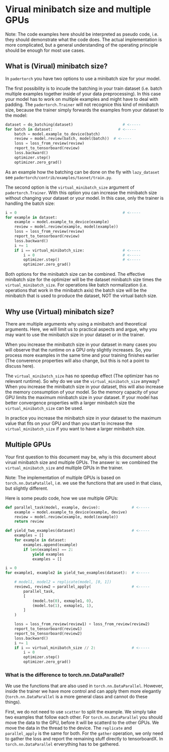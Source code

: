 # Virual minibatch size and multiple GPUs

Note: The code examples here should be interpreted as pseudo code, i.e. they should demonstrate what the code does. The actual implementation is more complicated, but a general understanding of the operating principle should be enough for most use cases.

## What is (Virual) minibatch size?

In `padertorch` you have two options to use a minibatch size for your model.

The first possibility is to incude the batching in your train dataset (i.e. batch multiple examples together inside of your data preprocessing).
In this case your model has to work on multiple examples and might have to deal with padding.
The `padertorch.Trainer` will not recognice this kind of minibatch size, because the trainer simply forwards the examples from your dataset to the model:

```python
dataset = do_batching(dataset)                      # <-----
for batch in dataset:                             # <-----
    batch = model.example_to_device(batch)
    review = model.review(batch, model(batch))  # <-----
    loss = loss_from_review(review)
    report_to_tensorboard(review)
    loss.backward()
    optimizer.step()
    optimizer.zero_grad()
```

As an example how the batching can be done on the fly with `lazy_dataset` see `padertorch/contrib/examples/tasnet/train.py`.

The second option is the `virtual_minibatch_size` argument of `padertorch.Trainer`.
With this option you can increase the minibatch size without changing your dataset or your model. In this case, only the trainer is handling the batch size:

```python
i = 0                                               # <-----
for example in dataset:
    example = model.example_to_device(example)
    review = model.review(example, model(example))
    loss = loss_from_review(review)
    report_to_tensorboard(review)
    loss.backward()
    i += 1
    if i == virtual_minibatch_size:                 # <-----
        i = 0                                       # <-----
        optimizer.step()                            # <-----
        optimizer.zero_grad()
```

Both options for the minibatch size can be combined.
The effective minibatch size for the optimizer will be the dataset minibatch size times the `virtual_minibatch_size`. For operations like batch normalization (i.e. operations that work in the minibatch axis) the batch size will be the minibatch that is used to produce the dataset, NOT the virtual batch size.

## Why use (Virtual) minibatch size?
There are multiple arguments why using a minibatch and theoretical arguments.
Here, we will limit us to practical aspects and argue, why you may want to use the minibatch size in your dataset or in the trainer.

When you increase the minibatch size in your dataset in many cases you will observe that the runtime on a GPU only slightly increases.
So, you process more examples in the same time and your training finishes earlier (The converence properties will also change, but this is not a point to discuss here).

The `virtual_minibatch_size` has no speedup effect (The optimizer has no relevant runtime).
So why do we use the `virtual_minibatch_size` anyway?
When you increase the minibatch size in your dataset, this will also increase the memory consumption of your model.
So the memory capacity of your GPU limits the maximum minibatch size in your dataset.
If your model has better convergence properties with a larger minibatch size the `virtual_minibatch_size` can be used.

In practice you increase the minibatch size in your dataset to the maximum value that fits on your GPU and than you start to increase the `virtual_minibatch_size` if you want to have a larger minibatch size.

## Multiple GPUs

Your first question to this document may be, why is this document about virual minibatch size and multiple GPUs.
The answer is: we combined the `virtual_minibatch_size` and multiple GPUs in the trainer.

Note: The implementation of multiple GPUs is based on `torch.nn.DataPatallel`, i.e. we use the functions that are used in that class, but slightly different.

Here is some peudo code, how we use multiple GPUs:

```python
def parallel_task(model, example, devive):              # <-----
    example = model.example_to_device(example, devive)
    review = model.review(example, model(example))
    return review

def yield_two_examples(dataset)                         # <-----
    examples = []
    for example in dataset:
        examples.append(example)
        if len(examples) == 2:
            yield examples
            examples = []

i = 0
for example1, example2 in yield_two_examples(dataset):  # <-----

    # model1, model2 = replicate(model, [0, 1])
    review1, review2 = parallel_apply(                  # <-----
        parallel_task,
        [
            (model.to(0), exmaple1, 0),
            (model.to(1), exmaple1, 1),
        ]
    )

    loss = loss_from_review(review1) + loss_from_review(review2)
    report_to_tensorboard(review1)
    report_to_tensorboard(review2)
    loss.backward()
    i += 1
    if i == virtual_minibatch_size // 2:                # <-----
        i = 0
        optimizer.step()
        optimizer.zero_grad()
```

### What is the difference to torch.nn.DataParallel?

We use the functions that are also used in `torch.nn.DataParallel`. However, inside the trainer we have more control and can apply them more elegantly (`torch.nn.DataParallel` is a more general class and cannot do these things).

First, we do not need to use `scatter` to split the example. We simply take two examples that follow each other.
For `torch.nn.DataParallel` you should move the data to the GPU, before it will be scatterd to the other GPUs.
We move the data in the thread to the device.
The `replicate` and `parallel_apply` is the same for both.
For the `gather` operation, we only need to gather the loss and report the remaining stuff directly to tensorboardX. In `torch.nn.DataParallel` erverything has to be gathered.
